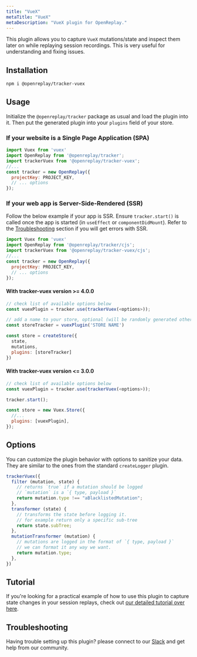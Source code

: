 ```yaml
---
title: "VueX"
metaTitle: "VueX"
metaDescription: "VueX plugin for OpenReplay."
---
```


This plugin allows you to capture `VueX` mutations/state and inspect them later on while replaying session recordings. This is very useful for understanding and fixing issues.

## Installation

```bash
npm i @openreplay/tracker-vuex
```

## Usage

Initialize the `@openreplay/tracker` package as usual and load the plugin into it. Then put the generated plugin into your `plugins` field of your store.

### If your website is a Single Page Application (SPA)

```js
import Vuex from 'vuex'
import OpenReplay from '@openreplay/tracker';
import trackerVuex from '@openreplay/tracker-vuex';
//...
const tracker = new OpenReplay({
  projectKey: PROJECT_KEY,
  // ... options 
});
```

### If your web app is Server-Side-Rendered (SSR)

Follow the below example if your app is SSR. Ensure `tracker.start()` is called once the app is started (in `useEffect` or `componentDidMount`).
Refer to the [Troubleshooting](troubleshooting/js-errors) section if you will get errors with SSR.

```js
import Vuex from 'vuex'
import OpenReplay from '@openreplay/tracker/cjs';
import trackerVuex from '@openreplay/tracker-vuex/cjs';
//...
const tracker = new OpenReplay({
  projectKey: PROJECT_KEY,
  // ... options
});
```

#### With tracker-vuex version >= 4.0.0

```js
// check list of available options below
const vuexPlugin = tracker.use(trackerVuex(<options>)); 

// add a name to your store, optional (will be randomly generated otherwise)
const storeTracker = vuexPlugin('STORE NAME') 

const store = createStore({
  state,
  mutations,
  plugins: [storeTracker]
})
```

#### With tracker-vuex version <= 3.0.0

```js
// check list of available options below
const vuexPlugin = tracker.use(trackerVuex(<options>));  

tracker.start();

const store = new Vuex.Store({
  //...
  plugins: [vuexPlugin],
});
```

## Options

You can customize the plugin behavior with options to sanitize your data. They are similar to the ones from the standard `createLogger` plugin.

```js
trackerVuex({
  filter (mutation, state) {
    // returns `true` if a mutation should be logged
    // `mutation` is a `{ type, payload }`
    return mutation.type !== "aBlacklistedMutation";
  },
  transformer (state) {
    // transforms the state before logging it.
    // for example return only a specific sub-tree
    return state.subTree;
  },
  mutationTransformer (mutation) {
    // mutations are logged in the format of `{ type, payload }`
    // we can format it any way we want.
    return mutation.type;
  },
})
```

## Tutorial

If you're looking for a practical example of how to use this plugin to capture state changes in your session replays, check out [our detailed tutorial over here](/tutorials/vuex).

## Troubleshooting

Having trouble setting up this plugin? please connect to our [Slack](https://slack.openreplay.com) and get help from our community.

